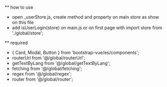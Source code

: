 ** how to use
* open _userStore.js, create method and property on main store as show on this file
* add isUserLogin(store) on main.js or on first page with import store from './global/store';

** required
* { Card, Modal, Button } from 'bootstrap-vue/es/components';
* routerUrl from '@/global/routerUrl';
* getTextByLang from '@/global/getTextByLang';
* fetching from '@/global/fetching';
* regex from '@/global/regex';
* router from '@/global/router';
